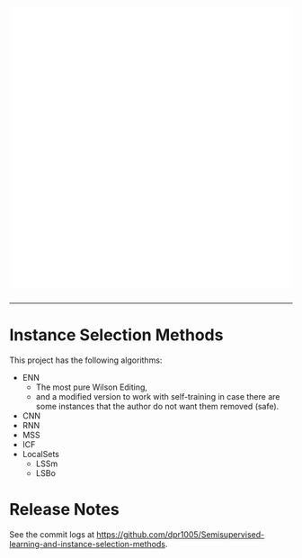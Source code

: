 <h1 align="center">
  <br>
  <a href="https://github.com/dpr1005/Semisupervised-learning-and-instance
-selection-methods"><img src="./branding/is-ssl-2-flatten.gif" 
alt="IS-SSL by DNX"></a>
  <br>
</h1>

---
# Instance Selection Methods
This project has the following algorithms:
- ENN
  - The most pure Wilson Editing,
  - and a modified version to work with self-training in case there are some 
    instances that the author do not want them removed (safe).
- CNN
- RNN
- MSS
- ICF
- LocalSets
  - LSSm
  - LSBo


# Release Notes

See the commit logs at https://github.com/dpr1005/Semisupervised-learning-and-instance-selection-methods.